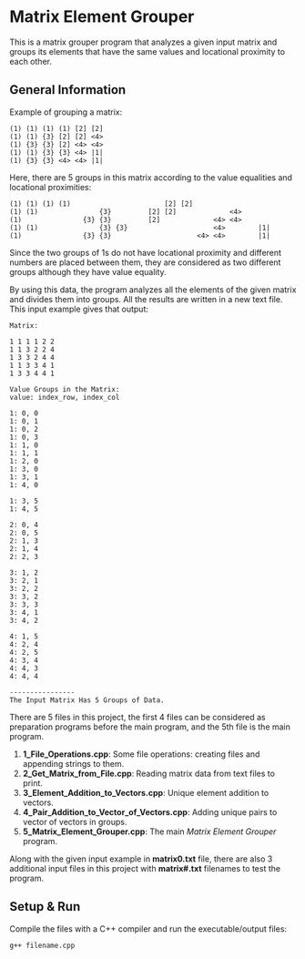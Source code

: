 # Matrix Element Grouper
This is a matrix grouper program that analyzes a given input matrix and groups its elements that have the same values and locational proximity to each other.

## General Information
Example of grouping a matrix:
```
(1) (1) (1) (1) [2] [2]
(1) (1) {3} [2] [2] <4>
(1) {3} {3} [2] <4> <4>
(1) (1) {3} {3} <4> |1|
(1) {3} {3} <4> <4> |1|
```
Here, there are 5 groups in this matrix according to the value equalities and locational proximities:
```
(1) (1) (1) (1)                       [2] [2]                  
(1) (1)               {3}         [2] [2]             <4>      
(1)               {3} {3}         [2]             <4> <4>      
(1) (1)               {3} {3}                     <4>        |1|
(1)               {3} {3}                     <4> <4>        |1|         
```

Since the two groups of 1s do not have locational proximity and different numbers are placed between them, they are considered as two different groups although they have value equality.

By using this data, the program analyzes all the elements of the given matrix and divides them into groups. All the results are written in a new text file. This input example gives that output:
```
Matrix:

1 1 1 1 2 2 
1 1 3 2 2 4 
1 3 3 2 4 4 
1 1 3 3 4 1 
1 3 3 4 4 1 

Value Groups in the Matrix:
value: index_row, index_col

1: 0, 0
1: 0, 1
1: 0, 2
1: 0, 3
1: 1, 0
1: 1, 1
1: 2, 0
1: 3, 0
1: 3, 1
1: 4, 0

1: 3, 5
1: 4, 5

2: 0, 4
2: 0, 5
2: 1, 3
2: 1, 4
2: 2, 3

3: 1, 2
3: 2, 1
3: 2, 2
3: 3, 2
3: 3, 3
3: 4, 1
3: 4, 2

4: 1, 5
4: 2, 4
4: 2, 5
4: 3, 4
4: 4, 3
4: 4, 4

----------------
The Input Matrix Has 5 Groups of Data.

```
There are 5 files in this project, the first 4 files can be considered as preparation programs before the main program, and the 5th file is the main program.

1. **1_File_Operations.cpp**: Some file operations: creating files and appending strings to them.
2. **2_Get_Matrix_from_File.cpp**: Reading matrix data from text files to print.
3. **3_Element_Addition_to_Vectors.cpp**: Unique element addition to vectors.
4. **4_Pair_Addition_to_Vector_of_Vectors.cpp**: Adding unique pairs to vector of vectors in groups.
5. **5_Matrix_Element_Grouper.cpp**: The main *Matrix Element Grouper* program.

Along with the given input example in **matrix0.txt** file, there are also 3 additional input files in this project with **matrix#.txt** filenames to test the program.

## Setup & Run
Compile the files with a C++ compiler and run the executable/output files:
```
g++ filename.cpp
```
